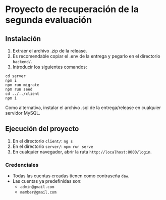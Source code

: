 # Proyecto de recuperación de la segunda evaluación

## Instalación
1. Extraer el archivo .zip de la release.
2. Es recomendable copiar el .env de la entrega y pegarlo en el directorio `backend/`.
3. Introducir los siguientes comandos:
```
cd server
npm i
npm run migrate
npm run seed
cd ../../client
npm i
```
Como alternativa, instalar el archivo .sql de la entrega/release en cualquier servidor MySQL.

## Ejecución del proyecto
1. En el directorio `client/`: `ng s`
2. En el directorio `server/`: `npm run serve`
3. En cualquier navegador, abrir la ruta `http://localhost:8000/login`.

### Credenciales
- Todas las cuentas creadas tienen como contraseña `daw`.
- Las cuentas ya predefinidas son:
  - `admin@gmail.com`
  - `member@gmail.com`
